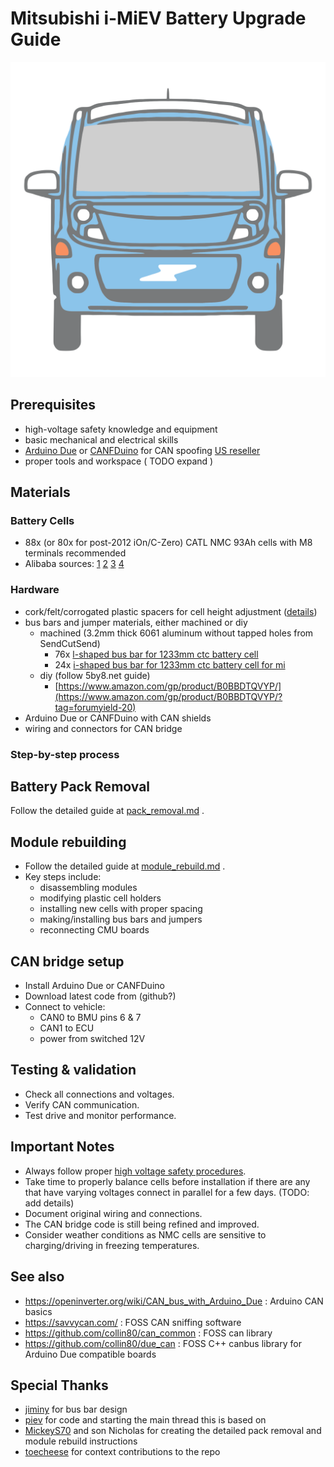 # Mitsubishi i-MiEV Battery Upgrade Guide

![i-MiEV](./miev.svg)

## Prerequisites

- high-voltage safety knowledge and equipment
- basic mechanical and electrical skills
- [Arduino Due](https://docs.arduino.cc/hardware/due/) or [CANFDuino](https://github.com/togglebit/CANFDuino) for CAN spoofing [US reseller](<https://copperhilltech.com/arduino/>)
- proper tools and workspace ( TODO expand )

## Materials

### Battery Cells

- 88x (or 80x for post-2012 iOn/C-Zero) CATL NMC 93Ah cells with M8 terminals recommended
- Alibaba sources: [1](https://www.alibaba.com/product-detail/Starmax-High-Power-Catl-3-7V_1600752172388.html) [2](https://www.alibaba.com/product-detail/Brand-New-CATL-Ternary-Lithium-Ion_1600494889608.html) [3](https://www.xihobattery.com/products/catl-93ah-37v-nmc-prismatic-rechargeable-lithium-ion-battery) [4](https://www.alibaba.com/product-detail/subject_1600869468591.html)

### Hardware

- cork/felt/corrogated plastic spacers for cell height adjustment ([details](module_rebuild.md))
- bus bars and jumper materials, either machined or diy
  - machined (3.2mm thick 6061 aluminum without tapped holes from SendCutSend)
    - 76x [l-shaped bus bar for 1233mm ctc battery cell](https://www.printables.com/model/1036239-l-shape-bus-bar-for-1233mm-ctc-battery-cell)
    - 24x [i-shaped bus bar for 1233mm ctc battery cell for mi](https://www.printables.com/model/1036252-i-shape-bus-bar-for-1233mm-ctc-battery-cell-for-mi)
  - diy (follow 5by8.net guide)
    - [https://www.amazon.com/gp/product/B0BBDTQVYP/](https://www.amazon.com/gp/product/B0BBDTQVYP/?tag=forumyield-20)
- Arduino Due or CANFDuino with CAN shields
- wiring and connectors for CAN bridge

### Step-by-step process​

## Battery Pack Removal  

Follow the detailed guide at [pack_removal.md](./pack_removal.md) .

## Module rebuilding  

- Follow the detailed guide at [module_rebuild.md](./module_rebuild.md) .
- Key steps include:
  - disassembling modules
  - modifying plastic cell holders
  - installing new cells with proper spacing
  - making/installing bus bars and jumpers
  - reconnecting CMU boards

## CAN bridge setup  

- Install Arduino Due or CANFDuino
- Download latest code from (github?)
- Connect to vehicle:
  - CAN0 to BMU pins 6 & 7
  - CAN1 to ECU
  - power from switched 12V

## Testing & validation  

- Check all connections and voltages.
- Verify CAN communication.
- Test drive and monitor performance.

## Important Notes

- Always follow proper [high voltage safety procedures](https://web.archive.org/web/20241222211352/http://mmc-manuals.ru/manuals/i-miev/online/Service_Manual/2017/54/html/M154940710001501ENG.HTM).
- Take time to properly balance cells before installation if there are any that have varying voltages connect in parallel for a few days. (TODO: add details)
- Document original wiring and connections.
- The CAN bridge code is still being refined and improved.
- Consider weather conditions as NMC cells are sensitive to charging/driving in freezing temperatures.

## See also

- <https://openinverter.org/wiki/CAN_bus_with_Arduino_Due> : Arduino CAN basics
- <https://savvycan.com/> : FOSS CAN sniffing software
- <https://github.com/collin80/can_common> : FOSS can library
- <https://github.com/collin80/due_can> : FOSS C++ canbus library for Arduino Due compatible boards

## Special Thanks

- [jiminy](https://myimiev.com/members/jiminy.1606/) for bus bar design
- [piev](https://myimiev.com/members/piev.2638/) for code and starting the main thread this is based on
- [MickeyS70](https://myimiev.com/members/mickeys70.3536/) and son Nicholas for creating the detailed pack removal and module rebuild instructions
- [toecheese](https://myimiev.com/members/toecheese.4279/) for context contributions to the repo
